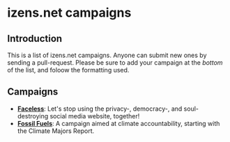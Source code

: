 # izens.net campaigns

## Introduction

This is a list of izens.net campaigns. Anyone can submit new ones by sending a
pull-request. Please be sure to add your campaign at the *bottom* of the list,
and foloow the formatting used.

## Campaigns

* [**Faceless**](https://github.com/anikarni/faceless): Let's stop using the
  privacy-, democracy-, and soul-destroying social media website, together!
* [**Fossil Fuels**](https://github.com/anikarni/fossil-fuels-campaign): A
  campaign aimed at climate accountability, starting with the Climate Majors
  Report.
